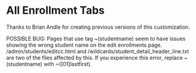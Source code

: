 # All Enrollment Tabs

Thanks to Brian Andle for creating previous versions of this customization.

POSSIBLE BUG: Pages that use tag ~(studentname) seem to have issues showing the wrong student name on the
        edit enrollments page. /admin/students/editcc.html and /wildcards/student_detail_header_line.txt are two
        of the files affected by this. If you experience this error, replace ~(studentname) with ~([01]lastfirst).
